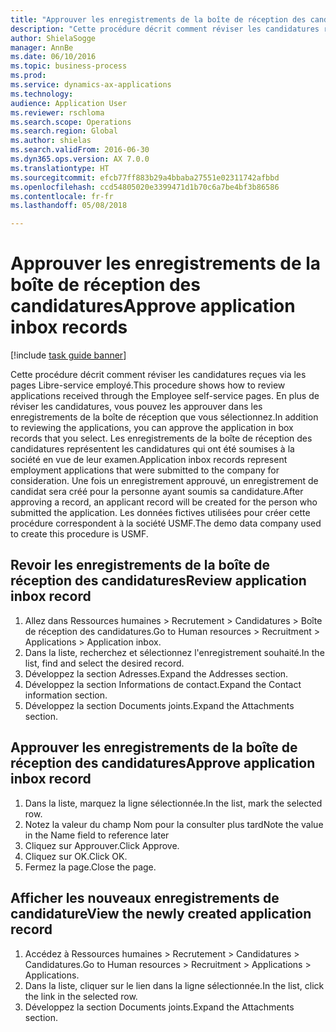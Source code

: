 ```yaml
--- 
title: "Approuver les enregistrements de la boîte de réception des candidatures"
description: "Cette procédure décrit comment réviser les candidatures reçues via les pages Libre-service employé."
author: ShielaSogge
manager: AnnBe
ms.date: 06/10/2016
ms.topic: business-process
ms.prod: 
ms.service: dynamics-ax-applications
ms.technology: 
audience: Application User
ms.reviewer: rschloma
ms.search.scope: Operations
ms.search.region: Global
ms.author: shielas
ms.search.validFrom: 2016-06-30
ms.dyn365.ops.version: AX 7.0.0
ms.translationtype: HT
ms.sourcegitcommit: efcb77ff883b29a4bbaba27551e02311742afbbd
ms.openlocfilehash: ccd54805020e3399471d1b70c6a7be4bf3b86586
ms.contentlocale: fr-fr
ms.lasthandoff: 05/08/2018

---
```

# <a name="approve-application-inbox-records"></a><span data-ttu-id="56554-103">Approuver les enregistrements de la boîte de réception des candidatures</span><span class="sxs-lookup"><span data-stu-id="56554-103">Approve application inbox records</span></span>

[!include [task guide banner](../../includes/task-guide-banner.md)]

<span data-ttu-id="56554-104">Cette procédure décrit comment réviser les candidatures reçues via les pages Libre-service employé.</span><span class="sxs-lookup"><span data-stu-id="56554-104">This procedure shows how to review applications received through the Employee self-service pages.</span></span> <span data-ttu-id="56554-105">En plus de réviser les candidatures, vous pouvez les approuver dans les enregistrements de la boîte de réception que vous sélectionnez.</span><span class="sxs-lookup"><span data-stu-id="56554-105">In addition to reviewing the applications, you can approve the application in box records that you select.</span></span> <span data-ttu-id="56554-106">Les enregistrements de la boîte de réception des candidatures représentent les candidatures qui ont été soumises à la société en vue de leur examen.</span><span class="sxs-lookup"><span data-stu-id="56554-106">Application inbox records represent employment applications that were submitted to the company for consideration.</span></span> <span data-ttu-id="56554-107">Une fois un enregistrement approuvé, un enregistrement de candidat sera créé pour la personne ayant soumis sa candidature.</span><span class="sxs-lookup"><span data-stu-id="56554-107">After approving a record, an applicant record will be created for the person who submitted the application.</span></span> <span data-ttu-id="56554-108">Les données fictives utilisées pour créer cette procédure correspondent à la société USMF.</span><span class="sxs-lookup"><span data-stu-id="56554-108">The demo data company used to create this procedure is USMF.</span></span>


## <a name="review-application-inbox-record"></a><span data-ttu-id="56554-109">Revoir les enregistrements de la boîte de réception des candidatures</span><span class="sxs-lookup"><span data-stu-id="56554-109">Review application inbox record</span></span>
1. <span data-ttu-id="56554-110">Allez dans Ressources humaines > Recrutement > Candidatures > Boîte de réception des candidatures.</span><span class="sxs-lookup"><span data-stu-id="56554-110">Go to Human resources > Recruitment > Applications > Application inbox.</span></span>
2. <span data-ttu-id="56554-111">Dans la liste, recherchez et sélectionnez l'enregistrement souhaité.</span><span class="sxs-lookup"><span data-stu-id="56554-111">In the list, find and select the desired record.</span></span>
3. <span data-ttu-id="56554-112">Développez la section Adresses.</span><span class="sxs-lookup"><span data-stu-id="56554-112">Expand the Addresses section.</span></span>
4. <span data-ttu-id="56554-113">Développez la section Informations de contact.</span><span class="sxs-lookup"><span data-stu-id="56554-113">Expand the Contact information section.</span></span>
5. <span data-ttu-id="56554-114">Développez la section Documents joints.</span><span class="sxs-lookup"><span data-stu-id="56554-114">Expand the Attachments section.</span></span>

## <a name="approve-application-inbox-record"></a><span data-ttu-id="56554-115">Approuver les enregistrements de la boîte de réception des candidatures</span><span class="sxs-lookup"><span data-stu-id="56554-115">Approve application inbox record</span></span>
1. <span data-ttu-id="56554-116">Dans la liste, marquez la ligne sélectionnée.</span><span class="sxs-lookup"><span data-stu-id="56554-116">In the list, mark the selected row.</span></span>
2. <span data-ttu-id="56554-117">Notez la valeur du champ Nom pour la consulter plus tard</span><span class="sxs-lookup"><span data-stu-id="56554-117">Note the value in the Name field to reference later</span></span>
3. <span data-ttu-id="56554-118">Cliquez sur Approuver.</span><span class="sxs-lookup"><span data-stu-id="56554-118">Click Approve.</span></span>
4. <span data-ttu-id="56554-119">Cliquez sur OK.</span><span class="sxs-lookup"><span data-stu-id="56554-119">Click OK.</span></span>
5. <span data-ttu-id="56554-120">Fermez la page.</span><span class="sxs-lookup"><span data-stu-id="56554-120">Close the page.</span></span>

## <a name="view-the-newly-created-application-record"></a><span data-ttu-id="56554-121">Afficher les nouveaux enregistrements de candidature</span><span class="sxs-lookup"><span data-stu-id="56554-121">View the newly created application record</span></span>
1. <span data-ttu-id="56554-122">Accédez à Ressources humaines > Recrutement > Candidatures > Candidatures.</span><span class="sxs-lookup"><span data-stu-id="56554-122">Go to Human resources > Recruitment > Applications > Applications.</span></span>
2. <span data-ttu-id="56554-123">Dans la liste, cliquer sur le lien dans la ligne sélectionnée.</span><span class="sxs-lookup"><span data-stu-id="56554-123">In the list, click the link in the selected row.</span></span>
3. <span data-ttu-id="56554-124">Développez la section Documents joints.</span><span class="sxs-lookup"><span data-stu-id="56554-124">Expand the Attachments section.</span></span>


